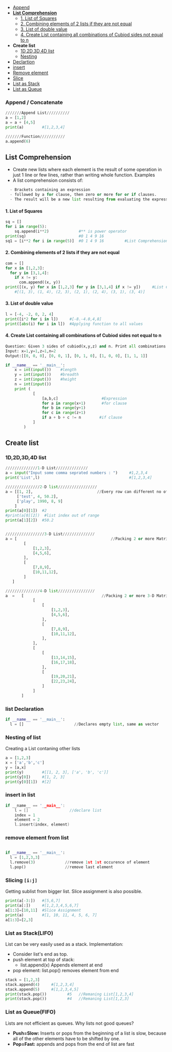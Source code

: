 - [Append](#a)
- **[List Comprehension](#lc)**
  - [1. List of Squares](#e1)
  - [2. Combining elements of 2 lists if they are not equal](#e2)
  - [3. List of double value](#e3)
  - [4. Create List containing all combinations of Cubiod sides not equal to n](#e4)
- **Create list**
  - [1D,2D,3D,4D list](#c1)
  - [Nesting](#c2)
- [Declartion](#d)
- [insert](#i)
- [Remove element](#r)
- [Slice](#s)
- [List as Stack](#ass)
- [List as Queue](#asq)


<a name=a></a>
### Append / Concatenate
```py
///////Append List//////////
a = [1,2]
a = a + [4,5]
print(a)        #[1,2,3,4]

///////Function///////////
a.append(6)
```

<a name=lc></a>
## List Comprehension
- Create new lists where each element is the result of some operation in just 1 line or few lines, rather than writing whole function. Examples
- A list comprehension consists of:
```py
  - Brackets containing an expression 
  - followed by a for clause, then zero or more for or if clauses. 
  - The result will be a new list resulting from evaluating the expression in the context of the for and if clauses which follow it.
```  
<a name=e1></a>
#### 1. List of Squares
```py
sq = []
for i in range(5):
    sq.append(i**2)             #** is power operator
print(sq)                       #0 1 4 9 16
sq1 = [i**2 for i in range(5)]  #0 1 4 9 16         #List Comprehension
```
<a name=e2></a>
#### 2. Combining elements of 2 lists if they are not equal
```py
com = []
for x in [1,2,3]:
  for y in [3,1,4]:
    if x != y:
      com.append((x, y))
print([(x, y) for x in [1,2,3] for y in [3,1,4] if x != y])     #List Comprehension
    #[(1, 3), (1, 4), (2, 3), (2, 1), (2, 4), (3, 1), (3, 4)]
```
<a name=e3></a>
#### 3. List of double value
```py
l = [-4, -2, 0, 2, 4]
print([i*2 for i in l])     #[-8.-4.0,4,8]
print([abs(i) for i in l])  #Applying function to all values
```
<a name=e4></a>
#### 4. Create List containing all combinations of Cubiod sides not equal to n
```py
Question: Given 3 sides of cubiod(x,y,z) and n. Print all combinations where (x+y+z != n)
Input: x=1,y=1,z=1,n=2
Output:[[0, 0, 0], [0, 0, 1], [0, 1, 0], [1, 0, 0], [1, 1, 1]]

if __name__ == '__main__':
    x = int(input())    #length
    y = int(input())    #breadth
    z = int(input())    #height
    n = int(input())
    print (
            [
                [a,b,c]                   #Expression
                for a in range(x+1)       #for clause
                for b in range(y+1) 
                for c in range(z+1) 
                if a + b + c != n        #if clause
            ]
        )
```

## Create list
<a name=c1></a>
### 1D,2D,3D,4D list
```py
//////////////1-D List//////////////
a = input("Input some comma seprated numbers : ")     #1,2,3,4
print('List',l)                                       #[1,2,3,4]

///////////////2-D list/////////////////
a = [[1, 2],                            //Every row can different no of coloumns. `a[0][2]:Index error`
     ['test', 4, 50.2],
     ['play', 1990, 8, 9]
    ]
print(a[0][1])  #2
#print(a[0][2])  #list index out of range
print(a[1][2])  #50.2


/////////////////3-D List//////////////
a = [                                         //Packing 2 or more Matrices.
        [
            [1,2,3],
            [4,5,6],
        ],
        [
            [7,8,9],
            [10,11,12],
        ]
   ]

///////////////4-D list////////////////
a  =   [                                  //Packing 2 or more 3-D Matrices.
            [
                [
                    [1,2,3],
                    [4,5,6],
                ],
                [
                    [7,8,9],
                    [10,11,12],
                ],
            ],
            [
                [
                    [13,14,15],
                    [16,17,18],
                ],
                [
                    [19,20,21],
                    [22,23,24],
                ]
            ]
       ]
```

<a name=d></a>
### list Declaration
```py
if __name__ == '__main__':
  l = []                      //Declares empty list, same as vector
```

<a name=c2></a>
### Nesting of list
Creating a List contaning other lists
```py
a = [1,2,3]
x = ['a','b','c']
y = [a,x]
print(y)        #[[1, 2, 3], ['a', 'b', 'c']]
print(y[0])     #[1, 2, 3]
print(y[0][1])  #[2]
```

<a name=i></a>
### insert in list
```c
if __name__ == '__main__':
    l = []                  //declare list
    index = 1
    element = 2
    l.insert(index, element)
```

<a name=r></a>
### remove element from list
```py

if __name__ == '__main__':
  l = [1,2,3,3]
  l.remove(3)             //remove 1st 1st occurence of element
  l.pop()                 //remove last element
```

<a name=s></a>
### Slicing `[i:j]`
Getting sublist from bigger list. Slice assignment is also possible.
```py
print(a[-3:])   #[5,6,7]
print(a[:])     #[1,2,3,4,5,6,7]
a[1:3]=[10,11]  #Slice Assignment
print(a)        #[1, 10, 11, 4, 5, 6, 7]
a[1:3]=[2,3]
```


<a name=ass></a>
### List as Stack(LIFO)
List can be very easily used as a stack. Implementation:
- Consider list's end as top.
- push element at top of stack:    
  - list.append(x) Appends element at end
- pop element: list.pop() removes element from end
```py
stack = [1,2,3]
stack.append(4)     #[1,2,3,4]
stack.append(5)     #[1,2,3,4,5]
print(stack.pop())         #5   //Remaning List[1,2,3,4]
print(stack.pop())         #4   //Remaning List[1,2,3]
```

<a name=asq></a>
### List as Queue(FIFO)
Lists are not efficient as queues. Why lists not good queues?
- **Push=Slow:** Inserts or pops from the beginning of a list is slow, because all of the other elements have to be shifted by one.
- **Pop=Fast:** appends and pops from the end of list are fast

